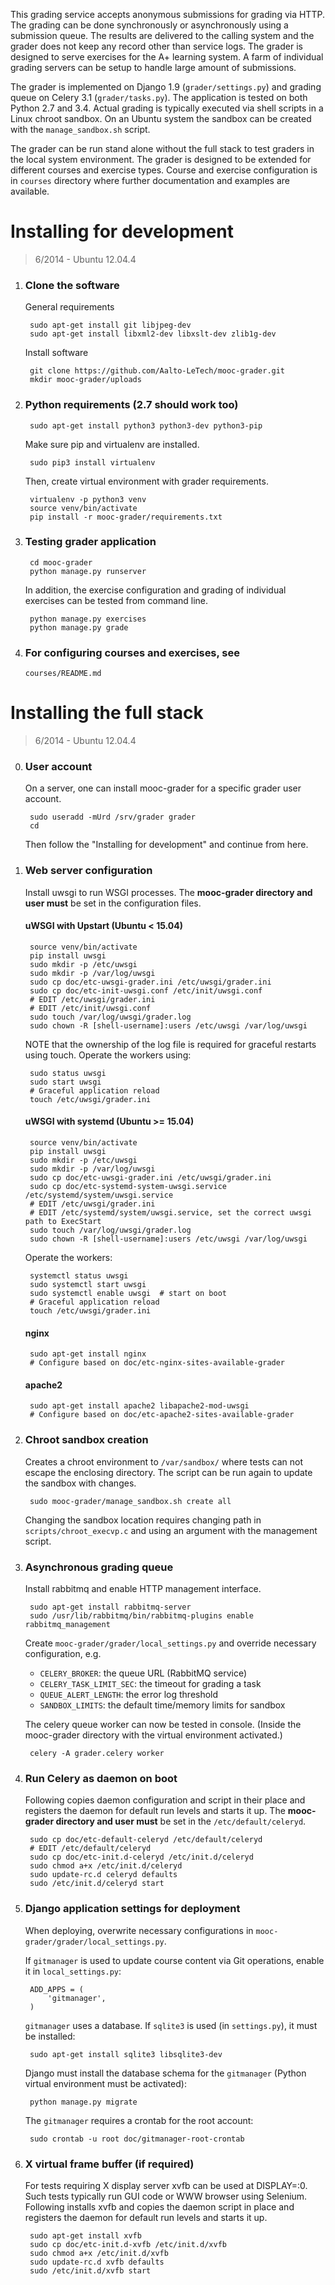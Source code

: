 This grading service accepts anonymous submissions for grading via HTTP. The
grading can be done synchronously or asynchronously using a submission queue.
The results are delivered to the calling system and the grader does not keep
any record other than service logs. The grader is designed to serve exercises
for the A+ learning system. A farm of individual grading servers can be setup
to handle large amount of submissions.

The grader is implemented on Django 1.9 (`grader/settings.py`) and grading
queue on Celery 3.1 (`grader/tasks.py`). The application is tested on both
Python 2.7 and 3.4. Actual grading is typically executed via shell scripts in
a Linux chroot sandbox. On an Ubuntu system the sandbox can be created with
the `manage_sandbox.sh` script.

The grader can be run stand alone without the full stack to test graders in
the local system environment. The grader is designed to be extended for
different courses and exercise types. Course and exercise configuration is in
`courses` directory where further documentation and examples are available.

Installing for development
==========================

> 6/2014 - Ubuntu 12.04.4

1. ### Clone the software

	General requirements

		sudo apt-get install git libjpeg-dev
		sudo apt-get install libxml2-dev libxslt-dev zlib1g-dev

	Install software

		git clone https://github.com/Aalto-LeTech/mooc-grader.git
		mkdir mooc-grader/uploads

2. ### Python requirements (2.7 should work too)

		sudo apt-get install python3 python3-dev python3-pip

	Make sure pip and virtualenv are installed.

		sudo pip3 install virtualenv

	Then, create virtual environment with grader requirements.

		virtualenv -p python3 venv
		source venv/bin/activate
		pip install -r mooc-grader/requirements.txt

3. ### Testing grader application

		cd mooc-grader
		python manage.py runserver

	In addition, the exercise configuration and grading of individual
	exercises can be tested from command line.

		python manage.py exercises
		python manage.py grade

4. ### For configuring courses and exercises, see

	`courses/README.md`

Installing the full stack
=========================

> 6/2014 - Ubuntu 12.04.4

0. ### User account

	On a server, one can install mooc-grader for a specific grader
	user account.

		sudo useradd -mUrd /srv/grader grader
		cd

	Then follow the "Installing for development" and continue from here.

1. ### Web server configuration

	Install uwsgi to run WSGI processes. The **mooc-grader directory
	and user must** be set in the configuration files.

	#### uWSGI with Upstart (Ubuntu < 15.04)

		source venv/bin/activate
		pip install uwsgi
		sudo mkdir -p /etc/uwsgi
		sudo mkdir -p /var/log/uwsgi
		sudo cp doc/etc-uwsgi-grader.ini /etc/uwsgi/grader.ini
		sudo cp doc/etc-init-uwsgi.conf /etc/init/uwsgi.conf
		# EDIT /etc/uwsgi/grader.ini
		# EDIT /etc/init/uwsgi.conf
		sudo touch /var/log/uwsgi/grader.log
		sudo chown -R [shell-username]:users /etc/uwsgi /var/log/uwsgi

	NOTE that the ownership of the log file is required for graceful
	restarts using touch. Operate the workers using:

		sudo status uwsgi
		sudo start uwsgi
		# Graceful application reload
		touch /etc/uwsgi/grader.ini

	#### uWSGI with systemd (Ubuntu >= 15.04)

		source venv/bin/activate
		pip install uwsgi
		sudo mkdir -p /etc/uwsgi
		sudo mkdir -p /var/log/uwsgi
		sudo cp doc/etc-uwsgi-grader.ini /etc/uwsgi/grader.ini
		sudo cp doc/etc-systemd-system-uwsgi.service /etc/systemd/system/uwsgi.service
		# EDIT /etc/uwsgi/grader.ini
		# EDIT /etc/systemd/system/uwsgi.service, set the correct uwsgi path to ExecStart
		sudo touch /var/log/uwsgi/grader.log
		sudo chown -R [shell-username]:users /etc/uwsgi /var/log/uwsgi

	Operate the workers:

		systemctl status uwsgi
		sudo systemctl start uwsgi
		sudo systemctl enable uwsgi  # start on boot
		# Graceful application reload
		touch /etc/uwsgi/grader.ini

	#### nginx

		sudo apt-get install nginx
		# Configure based on doc/etc-nginx-sites-available-grader

	#### apache2

		sudo apt-get install apache2 libapache2-mod-uwsgi
		# Configure based on doc/etc-apache2-sites-available-grader


2. ### Chroot sandbox creation

	Creates a chroot environment to `/var/sandbox/` where tests
	can not escape the enclosing directory. The script can be run
	again to update the sandbox with changes.

		sudo mooc-grader/manage_sandbox.sh create all

	Changing the sandbox location requires changing path in
	`scripts/chroot_execvp.c` and using an argument with the
	management script.

3. ### Asynchronous grading queue

	Install rabbitmq and enable HTTP management interface.

		sudo apt-get install rabbitmq-server
		sudo /usr/lib/rabbitmq/bin/rabbitmq-plugins enable rabbitmq_management

	Create `mooc-grader/grader/local_settings.py` and override necessary configuration, e.g.

	* `CELERY_BROKER`: the queue URL (RabbitMQ service)
	* `CELERY_TASK_LIMIT_SEC`: the timeout for grading a task
	* `QUEUE_ALERT_LENGTH`: the error log threshold
	* `SANDBOX_LIMITS`: the default time/memory limits for sandbox

	The celery queue worker can now be tested in console.
	(Inside the mooc-grader directory with the virtual environment activated.)

		celery -A grader.celery worker

4. ### Run Celery as daemon on boot

	Following copies daemon configuration and script in their place
	and registers the daemon for default run levels and starts it up.
	The **mooc-grader directory and user must** be set in the
	`/etc/default/celeryd`.

		sudo cp doc/etc-default-celeryd /etc/default/celeryd
		# EDIT /etc/default/celeryd
		sudo cp doc/etc-init.d-celeryd /etc/init.d/celeryd
		sudo chmod a+x /etc/init.d/celeryd
		sudo update-rc.d celeryd defaults
		sudo /etc/init.d/celeryd start

5. ### Django application settings for deployment

	When deploying, overwrite necessary configurations in `mooc-grader/grader/local_settings.py`.

	If `gitmanager` is used to update course content via Git operations, enable it in
	`local_settings.py`:

		ADD_APPS = (
			'gitmanager',
		)

	`gitmanager` uses a database. If `sqlite3` is used (in `settings.py`), it must be installed:

		sudo apt-get install sqlite3 libsqlite3-dev

	Django must install the database schema for the `gitmanager` (Python virtual environment must be activated):

		python manage.py migrate

	The `gitmanager` requires a crontab for the root account:

		sudo crontab -u root doc/gitmanager-root-crontab


6. ### X virtual frame buffer (if required)

	For tests requiring X display server xvfb can be used at DISPLAY=:0.
	Such tests typically run GUI code or WWW browser using Selenium.
	Following installs xvfb and copies the daemon script in place and
	registers the daemon for default run levels and starts it up.

		sudo apt-get install xvfb
		sudo cp doc/etc-init.d-xvfb /etc/init.d/xvfb
		sudo chmod a+x /etc/init.d/xvfb
		sudo update-rc.d xvfb defaults
		sudo /etc/init.d/xvfb start
